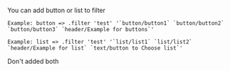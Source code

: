 You can add button or list to filter 
```
Example: button => .filter 'test' '`button/button1` `button/button2` `button/button3` `header/Example for buttons`'

Example: list => .filter 'test' '`list/list1` `list/list2` `header/Example for list` `text/button to Choose list`'
```
Don't added both